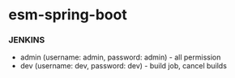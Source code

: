 # esm-spring-boot

### JENKINS
- admin (username: admin, password: admin) - all permission
- dev (username: dev, password: dev) - build job, cancel builds

